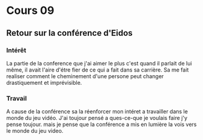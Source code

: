 # Cours 09 
## Retour sur la conférence d'Eidos

### Intérêt
La partie de la conference que j'ai aimer le plus c'est quand il parlait de lui même, il avait l'aire d'étre fier de ce qui a fait dans sa carrière. Sa me fait realiser comment le cheminement d'une persone peut changer drastiquement et imprévisible.

### Travail
A cause de la conférence sa la réenforcer mon intéret a travailler dans le monde du jeu vidéo. J'ai toujour pensé a ques-ce-que je voulais faire j'y pense toujour. mais je pense que la conférence a mis en lumière la vois vers le monde du jeu video.
